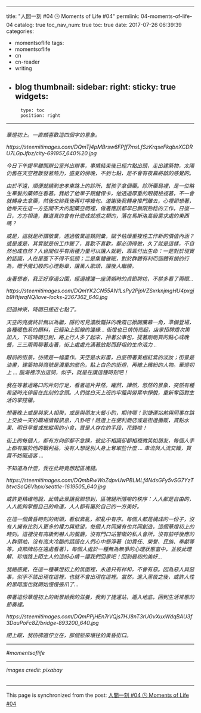 
---
title: "人間一刻 #04 🕒 Moments of Life #04"
permlink: 04-moments-of-life-04
catalog: true
toc_nav_num: true
toc: true
date: 2017-07-26 06:39:39
categories:
- momentsoflife
tags:
- momentsoflife
- cn
- cn-reader
- writing
- blog
thumbnail: 
sidebar:
    right:
        sticky: true
widgets:
    -
        type: toc
        position: right
---


<html><h6>
<p>華燈初上。一直頗喜歡這四個字的意象。</p>
<p>https://steemitimages.com/DQmTj4pMBrsw6FPff7msLfSzKrqseFkqbnXCDRU7LGpJfbz/city-691957_640%20.jpg</p>
<p>今日下午提早離開辦公室外出辦事，事情結束後已經六點出頭，走出建築物，太陽仍舊在天空裡散發著熱力，盛夏的傍晚，不到七點，是不會有夜幕將啟的感覺的。</p>
<p>由於不遠，順便就繞到忠孝東路上的診所，幫孩子拿個藥。診所藥局裡，是一位略生華髮的藥師在看著。我給了他單子跟健保卡，他透過厚重的眼鏡檢視著，不一會就轉身去拿藥，然後交給我後再叮嚀幾句。道謝後我轉身推門離去，心裡卻想著，他每天在這一方空間不大的配藥空間裡，做著應該都早已無限熟稔的工作，日復一日，方方相連，難道真的會有什麼成就感之類的，落在馬斯洛高級需求處的東西嗎？</p>
<p>或是，這就是所謂敬業，透過敬業這類詞彙，賦予枯燥重複性工作新的價值內涵？或是或是，其實就是份工作罷了，喜歡不喜歡，都必須得做，久了就是這樣，不自然也成自然？人世間似乎有兩種力量可以讓人就範，乖乖付出生命：一是對於現實的認識，人在屋簷下不得不低頭；二是集體催眠，對於群體有利而個體有損的行為，贈予魔幻般的心理勳章，讓萬人歌頌，讓後人繼續。</p><p>走著想者，我正好穿過公園，經過裡邊一座清朝時的貞節牌坊，不禁多看了兩眼...</p>
<p>https://steemitimages.com/DQmYK2CN55AN1LsPy2PjpVZSxrknjmgHU4pxgjb9HtjwqNQ/love-locks-2367362_640.jpg</p>
<p>回過神來，時間已接近七點了。</p><p>天空的亮度終於無以為繼，隱約可見濃妝豔抹的晚霞已掀開簾幕一角，準備登場，各種暖色系的顏料，已經染上弧線的邊緣... 街燈也已悄悄亮起，店家招牌燈次第加入，下班時間已到，路上行人多了起來，拎著公事包，提著剛剛買的點心或晚餐，三三兩兩聊著走著，街上處處充滿著放鬆而舒坦的生命活力...</p>
<p>眼前的街景，彷彿是一幅畫作。天空是水彩畫，白底帶著黃橙紅紫的淡妝；街景是油畫，建築物與商號是濃重的底色，點上白色的街燈，再繪上繽紛的人物。華燈初上 ... 腦海裡浮出這詞，似乎，就是在講這種時刻吧！</p>
<p>我在等著過路口的片刻佇足，看著這片井然，躍然，譁然，悠然的景象，突然有種希望時光停留在此刻的念頭。人們從白天上班的牢籠與勞累中掙脫，重新奪回對生活的掌控權。</p><p>想著晚上或是與家人相聚，或是與朋友大餐小酌，期待哪！到捷運站前與同事在路上交換一天的職場情報訊息，八卦吧！路邊上在便利商店或是街邊攤販，買點水果、明日早餐或放縱用的小食，買是人存在的手段，花錢啦！</p><p>街上的每個人，都有方向卻都不急躁，彼此不相識卻都相視微笑如朋友，每個人手上都有屬於他的戰利品，沒有人想從別人身上奪取些什麼 ... 車流與人流交織，買賣不妨礙過客 ...</p>
<p>不知道為什麼，我在此時竟想起區塊鏈。</p>
<p>https://steemitimages.com/DQmbRwWoZdpvUwPBLMLf4NdsGFy5vSG7YzTbtvcSoQ6Vbpx/seattle-1619505_640.jpg</p>
<p>或許更精確地說，此情此景讓我聯想到，區塊鏈所隱喻的秩序：人人都是自由的，人人能夠掌握自己的命運，人人都有屬於自己的一方美好。</p>
<p>在這一個黃昏時刻的街頭，看似紊亂，卻亂中有序。每個人都是構成的一份子，沒有人擁有比別人更多的權力與慾望，每個人共同擁有也共同創造，這個華燈初上的時刻。這裡沒有高級到嚇人的餐廳，沒有門口站警衛的私人會所，沒有前呼後應的人群領袖，沒有高大冷酷的話語在人們心中懸浮著（如責任、榮譽、民族、奉獻等等，貞節牌坊在遠處看著），每個人處於一種無為無爭的心理狀態當中，並彼此理解、珍惜路上陌生人的這份心情－讓我們回家吧！回到最初的美好...</p>
<p>我總感覺，在這一種華燈初上的氛圍裡，永遠只有祥和，不會有惡。因為惡人與惡事，似乎不該出現在這裡，也就不會出現在這裡。當然，進入黑夜之後，或許人性的黑暗面也就開始慢慢張爪了...&nbsp;</p>
<p>帶著這份華燈初上的街景給我的滋養，我到了捷運站，遁入地底，回到生活常態的節奏裡。</p>
<p>https://steemitimages.com/DQmPPjHEn7rVQjs7HJ8nT3rUGvXuxWdqBAU3f3DauPoFc8Z/bridge-893200_640.jpg</p>
<p>閉上眼，我彷彿還佇立在，那個熙來壤往的黃昏街口。</p>
<hr>
#momentsoflife
<hr>
images credit: pixabay
</h6></html>

- - -

This page is synchronized from the post: [人間一刻 #04 🕒 Moments of Life #04](https://steemit.com/@deanliu/04-moments-of-life-04)
